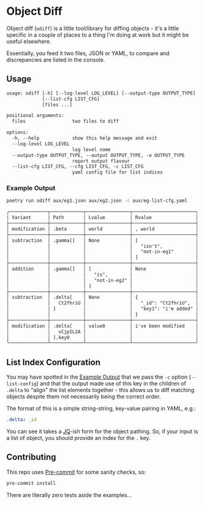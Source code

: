 <!-- markdownlint-disable MD013 -->

# Object Diff

Object diff (`odiff`) is a little tool/library for diffing objects - it's a little specific in a couple of places to a thing I'm doing at work but it might be useful elsewhere.

Essentially, you feed it two files, JSON or YAML, to compare and discrepancies are listed in the console.

## Usage

```txt
usage: odiff [-h] [--log-level LOG_LEVEL] [--output-type OUTPUT_TYPE]
             [--list-cfg LIST_CFG]
             [files ...]

positional arguments:
  files                 two files to diff

options:
  -h, --help            show this help message and exit
  --log-level LOG_LEVEL
                        log level name
  --output-type OUTPUT_TYPE, --output OUTPUT_TYPE, -o OUTPUT_TYPE
                        report output flavour
  --list-cfg LIST_CFG, --cfg LIST_CFG, -c LIST_CFG
                        yaml config file for list indices
```

### Example Output

```sh
poetry run odiff aux/eg1.json aux/eg2.json -c aux/eg-list-cfg.yaml
```

```txt
╭──────────────┬────────────┬────────────────┬───────────────────────╮
│ Variant      │ Path       │ Lvalue         │ Rvalue                │
├──────────────┼────────────┼────────────────┼───────────────────────┤
│ modification │ .beta      │ world          │ , world               │
├──────────────┼────────────┼────────────────┼───────────────────────┤
│ subtraction  │ .gamma[]   │ None           │ [                     │
│              │            │                │   "isn't",            │
│              │            │                │   "not-in-eg1"        │
│              │            │                │ ]                     │
├──────────────┼────────────┼────────────────┼───────────────────────┤
│ addition     │ .gamma[]   │ [              │ None                  │
│              │            │   "is",        │                       │
│              │            │   "not-in-eg2" │                       │
│              │            │ ]              │                       │
├──────────────┼────────────┼────────────────┼───────────────────────┤
│ subtraction  │ .delta[    │ None           │ {                     │
│              │   Ct2fhriU │                │   "_id": "Ct2fhriU",  │
│              │ ]          │                │   "key1": "i'm added" │
│              │            │                │ }                     │
├──────────────┼────────────┼────────────────┼───────────────────────┤
│ modification │ .delta[    │ value0         │ i've been modified    │
│              │   vCjpIL2A │                │                       │
│              │ ].key0     │                │                       │
╰──────────────┴────────────┴────────────────┴───────────────────────╯
```

## List Index Configuration

You may have spotted in the [Example Output](#example-output) that we pass the `-c` option (`--list-config`) and that the output made use of this key in the children of `.delta` to "align" the list elements together - this allows us to diff matching objects despite them not necessarily being the correct order.

The format of this is a simple string-string, key-value pairing in YAML, e.g.:

```yaml
.delta: _id
```

You can see it takes a [JQ](https://jqlang.github.io/jq/)-ish form for the object pathing. So, if your input is a list of object, you should provide an index for the `.` key.

## Contributing

This repo uses [Pre-commit](https://pre-commit.com/) for some sanity checks, so:

```sh
pre-commit install
```

There are literally zero tests aside the examples...
